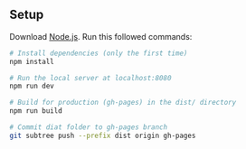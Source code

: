 ## Setup
Download [Node.js](https://nodejs.org/en/download/).
Run this followed commands:

``` bash
# Install dependencies (only the first time)
npm install

# Run the local server at localhost:8080
npm run dev

# Build for production (gh-pages) in the dist/ directory
npm run build

# Commit diat folder to gh-pages branch
git subtree push --prefix dist origin gh-pages

```
